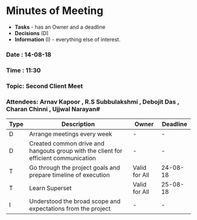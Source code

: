# Minutes of Meeting

* **Tasks** - has an Owner and a deadline
* **Decisions** (D)
* **Information** (I) - everything else of interest.
 
### Date : 14-08-18
### Time : 11:30
### Topic: Second Client Meet
### Attendees: Arnav Kapoor , R.S Subbulakshmi , Debojit Das , Charan Chinni , Ujjwal Narayan#

Type | Description | Owner | Deadline
---- | ---- | ---- | ----
D | Arrange meetings every week | - | -
D | Created common drive and hangouts group with the client for efficient communication  | - | -
T | Go through the project goals and prepare timeline of execution | Valid for All | 24-08-18
T | Learn Superset | Valid for All | 25-08-18
I | Understood the broad scope and expectations from the project | - | -
